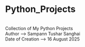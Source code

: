 # Python_Projects
<br>
Collection of My Python Projects
<br>
Author --> Sampann Tushar Sanghai
<br>
Date of Creation --> 16 August 2025
